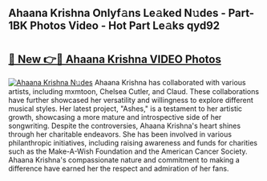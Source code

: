 ## Ahaana Krishna Onlyf𝚊ns Le𝚊ked N𝚞des - Part-1BK Photos Video - Hot Part Le𝚊ks qyd92

# <h2><a href="http://ab83021.deff.icu/?id=Ahaana+Krishna">🔗 New 👉🔴 Ahaana Krishna VIDEO Photos</a></h2>

[![Ahaana Krishna N𝚞des](https://i.imgur.com/rIISA9y.gif)](http://ab83021.deff.icu/?id=Ahaana+Krishna)
Ahaana Krishna has collaborated with various artists, including mxmtoon, Chelsea Cutler, and Claud. These collaborations have further showcased her versatility and willingness to explore different musical styles. Her latest project, "Ashes," is a testament to her artistic growth, showcasing a more mature and introspective side of her songwriting. Despite the controversies, Ahaana Krishna's heart shines through her charitable endeavors. She has been involved in various philanthropic initiatives, including raising awareness and funds for charities such as the Make-A-Wish Foundation and the American Cancer Society. Ahaana Krishna's compassionate nature and commitment to making a difference have earned her the respect and admiration of her fans.
